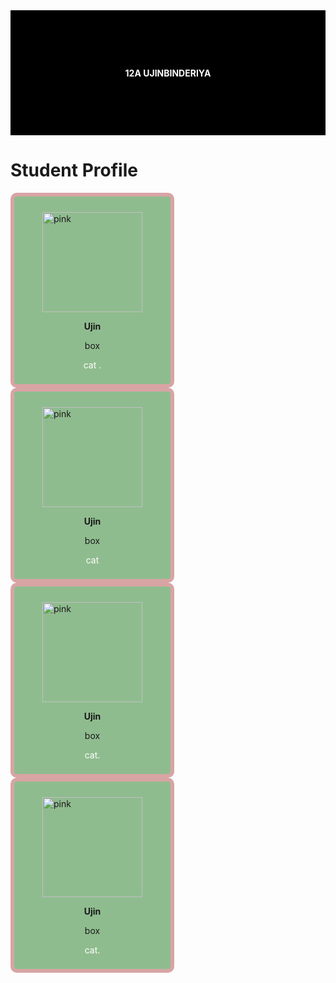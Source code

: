 <!DOCTYPE html>
<html lang="en">
<head>
    <meta charset="UTF-8">
    <meta name="viewport" content="width=device-width, initial-scale=1.0">
    <title>Final exam</title>
</head>
<style>
    #head{
        height: 200px;
        background-color: black;
        display: flex;
        align-items: center;
        justify-content: center;
        color: white;
        font-weight: bold;
    }
    h1{
        font-weight: bold;
    }
    .durvuljin{
        display: inline-block;
        height: 300px;
        width: 250px;
        background-color: darkseagreen;
        border: 6px solid rgb(216, 164, 164);
        border-radius: 10px;
    }
    #ner{
        font-weight: bold;
    }
    #description{
        color: white;
    }
    p{
        text-align: center;
    }
    img{
        height: 160px;
        width: 160px;
        padding-left:45px;
        padding-top: 25px;
    }
</style>
<body>
    <div id="head">12A UJINBINDERIYA</div>
    <h1>Student Profile</h1>
<div class="bugd">
    <div class="durvuljin">
        <img src="c:\Users\badma\OneDrive\Desktop\final.jpg" alt="pink">
        <p id="ner">Ujin</p>
        <p id="role">box</p>
        <p id="description">cat .</p>
    </div>
    <div class="durvuljin">
        <img src="c:\Users\badma\OneDrive\Desktop\final.jpg" alt="pink">
        <p id="ner">Ujin</p>
        <p id="role">box</p>
        <p id="description">cat</p>
    </div>
    <div class="durvuljin">
        <img src="c:\Users\badma\OneDrive\Desktop\final.jpg" alt="pink">
        <p id="ner">Ujin</p>
        <p id="role">box</p>
        <p id="description">cat.</p>
    </div>
    <div class="durvuljin">
        <img src="c:\Users\badma\OneDrive\Desktop\final.jpg" alt="pink">
        <p id="ner">Ujin</p>
        <p id="role">box</p>
        <p id="description">cat.</p>
    </div>
</body>
</html>
